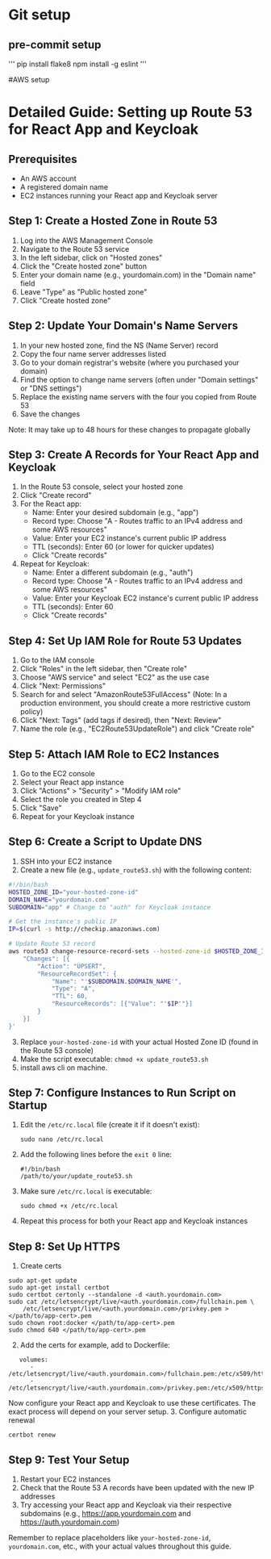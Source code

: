 # Git setup
## pre-commit setup
'''
pip install flake8
npm install -g eslint
'''




#AWS setup
# Detailed Guide: Setting up Route 53 for React App and Keycloak

## Prerequisites
- An AWS account
- A registered domain name
- EC2 instances running your React app and Keycloak server

## Step 1: Create a Hosted Zone in Route 53

1. Log into the AWS Management Console
2. Navigate to the Route 53 service
3. In the left sidebar, click on "Hosted zones"
4. Click the "Create hosted zone" button
5. Enter your domain name (e.g., yourdomain.com) in the "Domain name" field
6. Leave "Type" as "Public hosted zone"
7. Click "Create hosted zone"

## Step 2: Update Your Domain's Name Servers

1. In your new hosted zone, find the NS (Name Server) record
2. Copy the four name server addresses listed
3. Go to your domain registrar's website (where you purchased your domain)
4. Find the option to change name servers (often under "Domain settings" or "DNS settings")
5. Replace the existing name servers with the four you copied from Route 53
6. Save the changes

Note: It may take up to 48 hours for these changes to propagate globally

## Step 3: Create A Records for Your React App and Keycloak

1. In the Route 53 console, select your hosted zone
2. Click "Create record"
3. For the React app:
   - Name: Enter your desired subdomain (e.g., "app")
   - Record type: Choose "A - Routes traffic to an IPv4 address and some AWS resources"
   - Value: Enter your EC2 instance's current public IP address
   - TTL (seconds): Enter 60 (or lower for quicker updates)
   - Click "Create records"
4. Repeat for Keycloak:
   - Name: Enter a different subdomain (e.g., "auth")
   - Record type: Choose "A - Routes traffic to an IPv4 address and some AWS resources"
   - Value: Enter your Keycloak EC2 instance's current public IP address
   - TTL (seconds): Enter 60
   - Click "Create records"

## Step 4: Set Up IAM Role for Route 53 Updates

1. Go to the IAM console
2. Click "Roles" in the left sidebar, then "Create role"
3. Choose "AWS service" and select "EC2" as the use case
4. Click "Next: Permissions"
5. Search for and select "AmazonRoute53FullAccess" (Note: In a production environment, you should create a more restrictive custom policy)
6. Click "Next: Tags" (add tags if desired), then "Next: Review"
7. Name the role (e.g., "EC2Route53UpdateRole") and click "Create role"

## Step 5: Attach IAM Role to EC2 Instances

1. Go to the EC2 console
2. Select your React app instance
3. Click "Actions" > "Security" > "Modify IAM role"
4. Select the role you created in Step 4
5. Click "Save"
6. Repeat for your Keycloak instance

## Step 6: Create a Script to Update DNS

1. SSH into your EC2 instance
2. Create a new file (e.g., `update_route53.sh`) with the following content:

```bash
#!/bin/bash
HOSTED_ZONE_ID="your-hosted-zone-id"
DOMAIN_NAME="yourdomain.com"
SUBDOMAIN="app" # Change to "auth" for Keycloak instance

# Get the instance's public IP
IP=$(curl -s http://checkip.amazonaws.com)

# Update Route 53 record
aws route53 change-resource-record-sets --hosted-zone-id $HOSTED_ZONE_ID --change-batch '{
    "Changes": [{
        "Action": "UPSERT",
        "ResourceRecordSet": {
            "Name": "'$SUBDOMAIN.$DOMAIN_NAME'",
            "Type": "A",
            "TTL": 60,
            "ResourceRecords": [{"Value": "'$IP'"}]
        }
    }]
}'
```

3. Replace `your-hosted-zone-id` with your actual Hosted Zone ID (found in the Route 53 console)
4. Make the script executable: `chmod +x update_route53.sh`
5. install aws cli on machine.

## Step 7: Configure Instances to Run Script on Startup

1. Edit the `/etc/rc.local` file (create it if it doesn't exist):
   ```
   sudo nano /etc/rc.local
   ```
2. Add the following lines before the `exit 0` line:
   ```
   #!/bin/bash
   /path/to/your/update_route53.sh
   ```
3. Make sure `/etc/rc.local` is executable:
   ```
   sudo chmod +x /etc/rc.local
   ```
4. Repeat this process for both your React app and Keycloak instances

## Step 8: Set Up HTTPS
1. Create certs
```
sudo apt-get update
sudo apt-get install certbot
sudo certbot certonly --standalone -d <auth.yourdomain.com>
sudo cat /etc/letsencrypt/live/<auth.yourdomain.com>/fullchain.pem \
    /etc/letsencrypt/live/<auth.yourdomain.com>/privkey.pem > </path/to/app-cert>.pem
sudo chown root:docker </path/to/app-cert>.pem
sudo chmod 640 </path/to/app-cert>.pem
```
2. Add the certs
for example, add to Dockerfile:
```
   volumes:
      - /etc/letsencrypt/live/<auth.yourdomain.com>/fullchain.pem:/etc/x509/https/tls.crt:ro
      - /etc/letsencrypt/live/<auth.yourdomain.com>/privkey.pem:/etc/x509/https/tls.key:ro
```
Now configure your React app and Keycloak to use these certificates. The exact process will depend on your server setup.
3. Configure automatic renewal
```
certbot renew
```

## Step 9: Test Your Setup

1. Restart your EC2 instances
2. Check that the Route 53 A records have been updated with the new IP addresses
3. Try accessing your React app and Keycloak via their respective subdomains (e.g., https://app.yourdomain.com and https://auth.yourdomain.com)

Remember to replace placeholders like `your-hosted-zone-id`, `yourdomain.com`, etc., with your actual values throughout this guide.